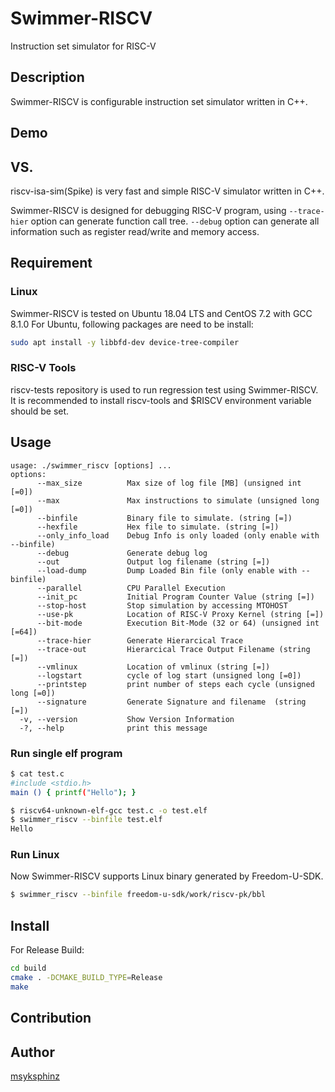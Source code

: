 Swimmer-RISCV
=============

Instruction set simulator for RISC-V

## Description

Swimmer-RISCV is configurable instruction set simulator written in C++.

## Demo

## VS.

riscv-isa-sim(Spike) is very fast and simple RISC-V simulator written in C++.

Swimmer-RISCV is designed for debugging RISC-V program, using `--trace-hier` option can generate function call tree.
`--debug` option can generate all information such as register read/write and memory access.

## Requirement

### Linux

Swimmer-RISCV is tested on Ubuntu 18.04 LTS and CentOS 7.2 with GCC 8.1.0
For Ubuntu, following packages are need to be install:

```sh
sudo apt install -y libbfd-dev device-tree-compiler
```

### RISC-V Tools

riscv-tests repository is used to run regression test using Swimmer-RISCV.
It is recommended to install riscv-tools and $RISCV environment variable should be set.

## Usage

```
usage: ./swimmer_riscv [options] ...
options:
      --max_size          Max size of log file [MB] (unsigned int [=0])
      --max               Max instructions to simulate (unsigned long [=0])
      --binfile           Binary file to simulate. (string [=])
      --hexfile           Hex file to simulate. (string [=])
      --only_info_load    Debug Info is only loaded (only enable with --binfile)
      --debug             Generate debug log
      --out               Output log filename (string [=])
      --load-dump         Dump Loaded Bin file (only enable with --binfile)
      --parallel          CPU Parallel Execution
      --init_pc           Initial Program Counter Value (string [=])
      --stop-host         Stop simulation by accessing MTOHOST
      --use-pk            Location of RISC-V Proxy Kernel (string [=])
      --bit-mode          Execution Bit-Mode (32 or 64) (unsigned int [=64])
      --trace-hier        Generate Hierarcical Trace
      --trace-out         Hierarcical Trace Output Filename (string [=])
      --vmlinux           Location of vmlinux (string [=])
      --logstart          cycle of log start (unsigned long [=0])
      --printstep         print number of steps each cycle (unsigned long [=0])
      --signature         Generate Signature and filename  (string [=])
  -v, --version           Show Version Information
  -?, --help              print this message
```

### Run single elf program

```sh
$ cat test.c
#include <stdio.h>
main () { printf("Hello"); }

$ riscv64-unknown-elf-gcc test.c -o test.elf
$ swimmer_riscv --binfile test.elf
Hello
```

### Run Linux

Now Swimmer-RISCV supports Linux binary generated by Freedom-U-SDK.

```sh
$ swimmer_riscv --binfile freedom-u-sdk/work/riscv-pk/bbl
```

## Install

For Release Build:

```sh
cd build
cmake . -DCMAKE_BUILD_TYPE=Release
make
```

## Contribution

## Author

[msyksphinz](https://github.com/msyksphinz)

